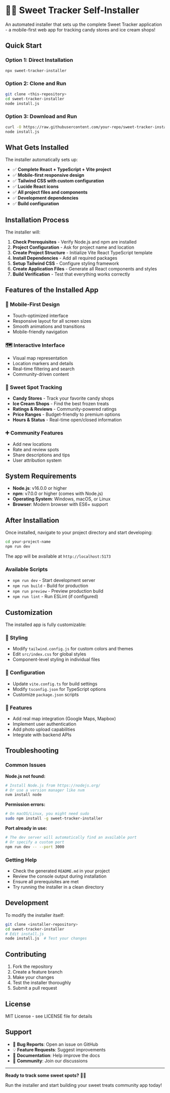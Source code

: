 # 🍭🍦 Sweet Tracker Self-Installer

An automated installer that sets up the complete Sweet Tracker application - a mobile-first web app for tracking candy stores and ice cream shops!

## Quick Start

### Option 1: Direct Installation
```bash
npx sweet-tracker-installer
```

### Option 2: Clone and Run
```bash
git clone <this-repository>
cd sweet-tracker-installer
node install.js
```

### Option 3: Download and Run
```bash
curl -O https://raw.githubusercontent.com/your-repo/sweet-tracker-installer/main/install.js
node install.js
```

## What Gets Installed

The installer automatically sets up:

- ✅ **Complete React + TypeScript + Vite project**
- ✅ **Mobile-first responsive design**
- ✅ **Tailwind CSS with custom configuration**
- ✅ **Lucide React icons**
- ✅ **All project files and components**
- ✅ **Development dependencies**
- ✅ **Build configuration**

## Installation Process

The installer will:

1. **Check Prerequisites** - Verify Node.js and npm are installed
2. **Project Configuration** - Ask for project name and location
3. **Create Project Structure** - Initialize Vite React TypeScript template
4. **Install Dependencies** - Add all required packages
5. **Setup Tailwind CSS** - Configure styling framework
6. **Create Application Files** - Generate all React components and styles
7. **Build Verification** - Test that everything works correctly

## Features of the Installed App

### 📱 Mobile-First Design
- Touch-optimized interface
- Responsive layout for all screen sizes
- Smooth animations and transitions
- Mobile-friendly navigation

### 🗺️ Interactive Interface
- Visual map representation
- Location markers and details
- Real-time filtering and search
- Community-driven content

### 🍭 Sweet Spot Tracking
- **Candy Stores** - Track your favorite candy shops
- **Ice Cream Shops** - Find the best frozen treats
- **Ratings & Reviews** - Community-powered ratings
- **Price Ranges** - Budget-friendly to premium options
- **Hours & Status** - Real-time open/closed information

### ➕ Community Features
- Add new locations
- Rate and review spots
- Share descriptions and tips
- User attribution system

## System Requirements

- **Node.js**: v16.0.0 or higher
- **npm**: v7.0.0 or higher (comes with Node.js)
- **Operating System**: Windows, macOS, or Linux
- **Browser**: Modern browser with ES6+ support

## After Installation

Once installed, navigate to your project directory and start developing:

```bash
cd your-project-name
npm run dev
```

The app will be available at `http://localhost:5173`

### Available Scripts

- `npm run dev` - Start development server
- `npm run build` - Build for production
- `npm run preview` - Preview production build
- `npm run lint` - Run ESLint (if configured)

## Customization

The installed app is fully customizable:

### 🎨 Styling
- Modify `tailwind.config.js` for custom colors and themes
- Edit `src/index.css` for global styles
- Component-level styling in individual files

### 🔧 Configuration
- Update `vite.config.ts` for build settings
- Modify `tsconfig.json` for TypeScript options
- Customize `package.json` scripts

### 📱 Features
- Add real map integration (Google Maps, Mapbox)
- Implement user authentication
- Add photo upload capabilities
- Integrate with backend APIs

## Troubleshooting

### Common Issues

**Node.js not found:**
```bash
# Install Node.js from https://nodejs.org/
# Or use a version manager like nvm
nvm install node
```

**Permission errors:**
```bash
# On macOS/Linux, you might need sudo
sudo npm install -g sweet-tracker-installer
```

**Port already in use:**
```bash
# The dev server will automatically find an available port
# Or specify a custom port
npm run dev -- --port 3000
```

### Getting Help

- Check the generated `README.md` in your project
- Review the console output during installation
- Ensure all prerequisites are met
- Try running the installer in a clean directory

## Development

To modify the installer itself:

```bash
git clone <installer-repository>
cd sweet-tracker-installer
# Edit install.js
node install.js  # Test your changes
```

## Contributing

1. Fork the repository
2. Create a feature branch
3. Make your changes
4. Test the installer thoroughly
5. Submit a pull request

## License

MIT License - see LICENSE file for details

## Support

- 🐛 **Bug Reports**: Open an issue on GitHub
- 💡 **Feature Requests**: Suggest improvements
- 📖 **Documentation**: Help improve the docs
- 🤝 **Community**: Join our discussions

---

**Ready to track some sweet spots?** 🍭🍦

Run the installer and start building your sweet treats community app today!